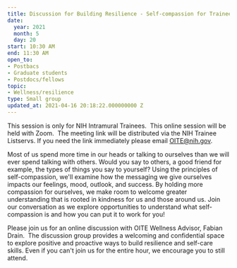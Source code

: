 ```yaml
---
title: Discussion for Building Resilience - Self-compassion for Trainees
date:
  year: 2021
  month: 5
  day: 20
start: 10:30 AM
end: 11:30 AM
open_to:
- Postbacs
- Graduate students
- Postdocs/fellows
topic:
- Wellness/resilience
type: Small group
updated_at: 2021-04-16 20:18:22.000000000 Z
---
```

This session is only for NIH Intramural Trainees.  This online session
will be held with Zoom.  The meeting link will be distributed via the
NIH Trainee Listservs. If you need the link immediately please email
OITE@nih.gov.

Most of us spend more time in our heads or talking to ourselves than we
will ever spend talking with others. Would you say to others, a good
friend for example, the types of things you say to yourself? Using the
principles of self-compassion, we'll examine how the messaging we give
ourselves impacts our feelings, mood, outlook, and success. By holding
more compassion for ourselves, we make room to welcome greater
understanding that is rooted in kindness for us and those around us.
Join our conversation as we explore opportunities to understand what
self-compassion is and how you can put it to work for you! 

Please join us for an online discussion with OITE Wellness Advisor,
Fabian Drain.  The discussion group provides a welcoming and
confidential space to explore positive and proactive ways to build
resilience and self-care skills. Even if you can\'t join us for the
entire hour, we encourage you to still attend.  

 

 

 
